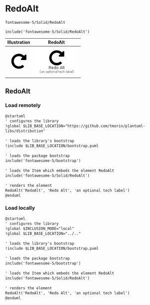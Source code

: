 # RedoAlt


```text
fontawesome-5/Solid/RedoAlt
```

```text
include('fontawesome-5/Solid/RedoAlt')
```



| Illustration | RedoAlt |
| :---: | :---: |
| ![illustration for Illustration](../../fontawesome-5/Solid/RedoAlt.png) | ![illustration for RedoAlt](../../fontawesome-5/Solid/RedoAlt.Local.png) |




## RedoAlt

### Load remotely
```plantuml
@startuml
' configures the library
!global $LIB_BASE_LOCATION="https://github.com/tmorin/plantuml-libs/distribution"

' loads the library's bootstrap
!include $LIB_BASE_LOCATION/bootstrap.puml

' loads the package bootstrap
include('fontawesome-5/bootstrap')

' loads the Item which embeds the element RedoAlt
include('fontawesome-5/Solid/RedoAlt')

' renders the element
RedoAlt('RedoAlt', 'Redo Alt', 'an optional tech label')
@enduml
```

### Load locally
```plantuml
@startuml
' configures the library
!global $INCLUSION_MODE="local"
!global $LIB_BASE_LOCATION="../.."

' loads the library's bootstrap
!include $LIB_BASE_LOCATION/bootstrap.puml

' loads the package bootstrap
include('fontawesome-5/bootstrap')

' loads the Item which embeds the element RedoAlt
include('fontawesome-5/Solid/RedoAlt')

' renders the element
RedoAlt('RedoAlt', 'Redo Alt', 'an optional tech label')
@enduml
```

